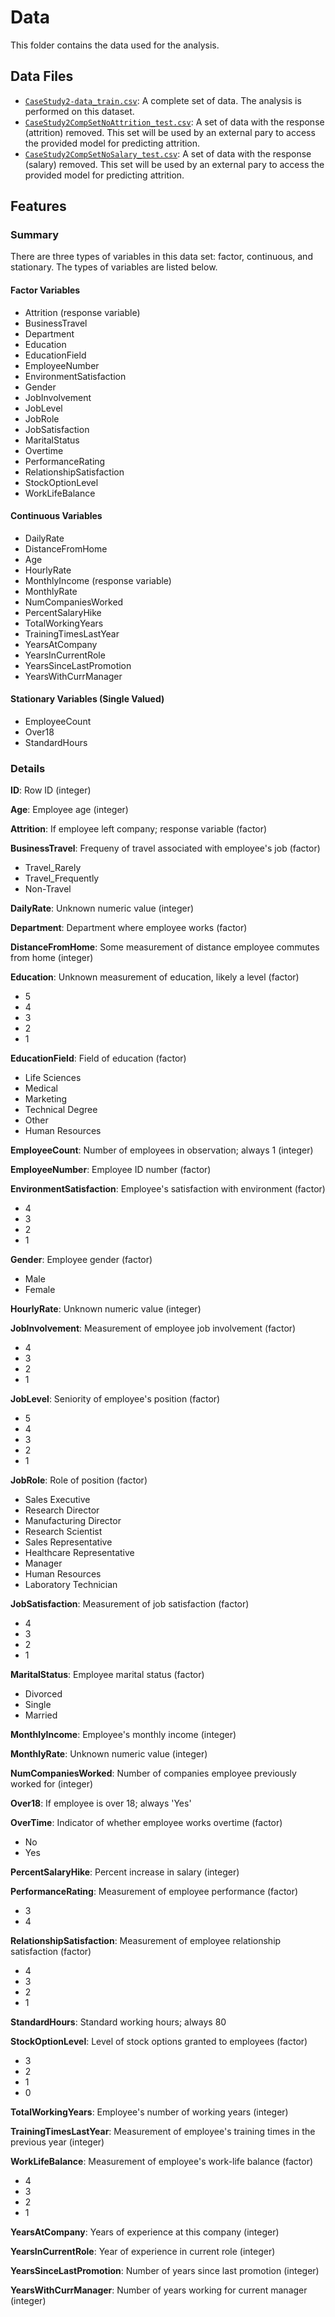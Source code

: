 # Data

This folder contains the data used for the analysis.

## Data Files

 * [`CaseStudy2-data_train.csv`](https://github.com/sjmiller8182/AttritionAnalysis/blob/master/analysis/data/CaseStudy2-data_train.csv): A complete set of data. The analysis is performed on this dataset.
 * [`CaseStudy2CompSetNoAttrition_test.csv`](https://github.com/sjmiller8182/AttritionAnalysis/blob/master/analysis/data/CaseStudy2CompSetNoAttrition_test.csv): A set of data with the response (attrition) removed. This set will be used by an external pary to access the provided model for predicting attrition.
 * [`CaseStudy2CompSetNoSalary_test.csv`](https://github.com/sjmiller8182/AttritionAnalysis/blob/master/analysis/data/CaseStudy2CompSetNoSalary_test.csv): A set of data with the response (salary) removed. This set will be used by an external pary to access the provided model for predicting attrition.

## Features

### Summary

There are three types of variables in this data set: factor, continuous, and stationary. The types of variables are listed below.

#### Factor Variables

* Attrition  (response variable)
* BusinessTravel
* Department
* Education
* EducationField
* EmployeeNumber
* EnvironmentSatisfaction
* Gender
* JobInvolvement
* JobLevel
* JobRole
* JobSatisfaction
* MaritalStatus
* Overtime
* PerformanceRating
* RelationshipSatisfaction
* StockOptionLevel
* WorkLifeBalance

#### Continuous Variables

* DailyRate
* DistanceFromHome
* Age
* HourlyRate
* MonthlyIncome (response variable)
* MonthlyRate
* NumCompaniesWorked
* PercentSalaryHike
* TotalWorkingYears
* TrainingTimesLastYear
* YearsAtCompany
* YearsInCurrentRole
* YearsSinceLastPromotion
* YearsWithCurrManager

#### Stationary Variables (Single Valued)

* EmployeeCount
* Over18
* StandardHours

### Details

**ID**: Row ID (integer)

**Age**: Employee age (integer)

**Attrition**: If employee left company; response variable (factor)

**BusinessTravel**: Frequeny of travel associated with employee's job (factor)

* Travel_Rarely
* Travel_Frequently
* Non-Travel

**DailyRate**: Unknown numeric value (integer)

**Department**: Department where employee works (factor)

**DistanceFromHome**: Some measurement of distance employee commutes from home (integer)

**Education**: Unknown measurement of education, likely a level (factor)

* 5
* 4
* 3
* 2
* 1

**EducationField**: Field of education (factor)

* Life Sciences
* Medical
* Marketing
* Technical Degree
* Other
* Human Resources

**EmployeeCount**: Number of employees in observation; always 1 (integer)

**EmployeeNumber**: Employee ID number (factor)

**EnvironmentSatisfaction**: Employee's satisfaction with environment (factor)

* 4
* 3
* 2
* 1

**Gender**: Employee gender (factor)

* Male
* Female

**HourlyRate**: Unknown numeric value (integer)

**JobInvolvement**: Measurement of employee job involvement (factor)

* 4
* 3
* 2
* 1

**JobLevel**: Seniority of employee's position (factor)

* 5
* 4
* 3
* 2
* 1

**JobRole**: Role of position (factor)

* Sales Executive	
* Research Director	
* Manufacturing Director	
* Research Scientist	
* Sales Representative	
* Healthcare Representative
* Manager
* Human Resources
* Laboratory Technician

**JobSatisfaction**: Measurement of job satisfaction (factor)

* 4
* 3
* 2
* 1

**MaritalStatus**: Employee marital status (factor)

* Divorced				
* Single				
* Married

**MonthlyIncome**: Employee's monthly income (integer)

**MonthlyRate**: Unknown numeric value (integer)

**NumCompaniesWorked**: Number of companies employee previously worked for (integer)

**Over18**: If employee is over 18; always 'Yes'

**OverTime**: Indicator of whether employee works overtime (factor)

* No				
* Yes

**PercentSalaryHike**: Percent increase in salary (integer)

**PerformanceRating**: Measurement of employee performance (factor)

* 3
* 4

**RelationshipSatisfaction**: Measurement of employee relationship satisfaction (factor)

* 4
* 3
* 2
* 1

**StandardHours**: Standard working hours; always 80

**StockOptionLevel**: Level of stock options granted to employees (factor)

* 3
* 2
* 1
* 0 

**TotalWorkingYears**: Employee's number of working years (integer)

**TrainingTimesLastYear**: Measurement of employee's training times in the previous year (integer)

**WorkLifeBalance**: Measurement of employee's work-life balance (factor)

* 4
* 3
* 2
* 1

**YearsAtCompany**: Years of experience at this company (integer)

**YearsInCurrentRole**: Year of experience in current role (integer)

**YearsSinceLastPromotion**: Number of years since last promotion (integer)

**YearsWithCurrManager**: Number of years working for current manager (integer)



